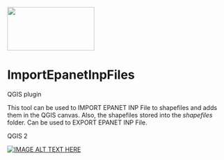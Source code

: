 ﻿<a href="http://www.kios.ucy.ac.cy"><img src="https://www.kios.ucy.ac.cy/wp-content/uploads/2021/07/Logotype-KIOS.svg" width="200" height="100"/><a>

# ImportEpanetInpFiles

QGIS plugin

This tool can be used to IMPORT EPANET INP File to shapefiles and adds them in the QGIS canvas. Also, the shapefiles stored into the _shapefiles_ folder. Can be used to EXPORT EPANET INP File.

QGIS 2

[![IMAGE ALT TEXT HERE](https://img.youtube.com/vi/Fn0MCkTXAYQ/0.jpg)](https://www.youtube.com/watch?v=Fn0MCkTXAYQ)
